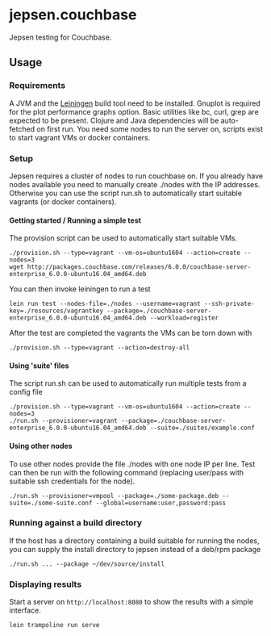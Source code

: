 # jepsen.couchbase

Jepsen testing for Couchbase.

## Usage

### Requirements

A JVM and the [Leiningen](https://leiningen.org/) build tool need to be
installed. Gnuplot is required for the plot performance graphs option. Basic
utilities like bc, curl, grep are expected to be present. Clojure and Java
dependencies will be auto-fetched on first run. You need some nodes to run
the server on, scripts exist to start vagrant VMs or docker containers.


### Setup

Jepsen requires a cluster of nodes to run couchbase on. If you already have
nodes available you need to manually create ./nodes with the IP addresses.
Otherwise you can use the script run.sh to automatically start suitable vagrants
(or docker containers).


#### Getting started / Running a simple test

The provision script can be used to automatically start suitable VMs.
```
./provision.sh --type=vagrant --vm-os=ubuntu1604 --action=create --nodes=3
wget http://packages.couchbase.com/releases/6.0.0/couchbase-server-enterprise_6.0.0-ubuntu16.04_amd64.deb
```

You can then invoke leiningen to run a test

```
lein run test --nodes-file=./nodes --username=vagrant --ssh-private-key=./resources/vagrantkey --package=./couchbase-server-enterprise_6.0.0-ubuntu16.04_amd64.deb --workload=register
```

After the test are completed the vagrants the VMs can be torn down with
```
./provision.sh --type=vagrant --action=destroy-all
```

#### Using 'suite' files

The script run.sh can be used to automatically run multiple tests from a config
file
```
./provision.sh --type=vagrant --vm-os=ubuntu1604 --action=create --nodes=3
./run.sh --provisioner=vagrant --package=./couchbase-server-enterprise_6.0.0-ubuntu16.04_amd64.deb --suite=./suites/example.conf
```


#### Using other nodes

To use other nodes provide the file ./nodes with one node IP per line. Test can
then be run with the following command (replacing user/pass with suitable ssh
credentials for the node). 
```
./run.sh --provisioner=vmpool --package=./some-package.deb --suite=./some-suite.conf --global=username:user,password:pass
```

### Running against a build directory
If the host has a directory containing a build suitable for running the nodes,
you can supply the install directory to jepsen instead of a deb/rpm package
```
./run.sh ... --package ~/dev/source/install
```

### Displaying results
Start a server on `http://localhost:8080` to show the results with a simple interface.
```
lein trampoline run serve
```
